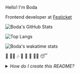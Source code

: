 Hello! I'm Boda

Frontend developer at [Festicket](https://www.festicket.com/)

![Boda's GitHub Stats](https://github-readme-stats.vercel.app/api?username=bodazhao&show_icons=true&theme=graywhite)

![Top Langs](https://github-readme-stats.vercel.app/api/top-langs/?username=bodazhao&layout=compact)

![Boda's wakatime stats](https://github-readme-stats.vercel.app/api/wakatime?username=breakfast)

🍜 🏃‍♂️ 🎶 👾 🕺 🌿 👨‍💻 😴

<details>
<summary><em>How do I create this README?</em></summary>
Try creating a repo and name it with your username 😉
</details>
